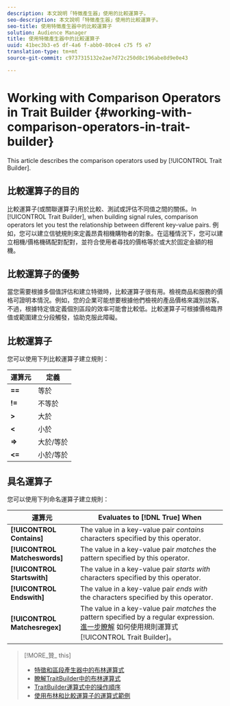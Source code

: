 ```yaml
---
description: 本文說明「特徵產生器」使用的比較運算子。
seo-description: 本文說明「特徵產生器」使用的比較運算子。
seo-title: 使用特徵產生器中的比較運算子
solution: Audience Manager
title: 使用特徵產生器中的比較運算子
uuid: 41bec3b3-e5 df-4a6 f-abb0-80ce4 c75 f5 e7
translation-type: tm+mt
source-git-commit: c9737315132e2ae7d72c250d8c196abe8d9e0e43

---
```



# Working with Comparison Operators in Trait Builder {#working-with-comparison-operators-in-trait-builder}

This article describes the comparison operators used by [!UICONTROL Trait Builder].

## 比較運算子的目的

<!-- c_tb_comparison_operators.xml -->

比較運算子(或關聯運算子)用於比較、測試或評估不同值之間的關係。In [!UICONTROL Trait Builder], when building signal rules, comparison operators let you test the relationship between different key-value pairs. 例如，您可以建立信號規則來定義昂貴相機購物者的對象。在這種情況下，您可以建立相機/價格機碼配對配對，並符合使用者尋找的價格等於或大於固定金額的相機。

## 比較運算子的優勢

當您需要根據多個值評估和建立特徵時，比較運算子很有用。檢視商品和服務的價格可證明本情況。例如，您的企業可能想要根據他們檢視的產品價格來識別訪客。不過，根據特定值定義個別區段的效率可能會比較低。比較運算子可根據價格臨界值或範圍建立分段觸發，協助克服此障礙。

## 比較運算子

您可以使用下列比較運算子建立規則：

| 運算元 | 定義 |
|---|---|
| **==** | 等於 |
| **!=** | 不等於 |
| **&gt;** | 大於 |
| **&lt;** | 小於 |
| **=&gt;** | 大於/等於 |
| **&lt;=** | 小於/等於 |

## 具名運算子

您可以使用下列命名運算子建立規則：

| 運算元 | Evaluates to [!DNL True] When |
|---|---|
| **[!UICONTROL Contains]** | The value in a key-value pair *contains* characters specified by this operator. |
| **[!UICONTROL Matcheswords]** | The value in a key-value pair *matches* the pattern specified by this operator. |
| **[!UICONTROL Startswith]** | The value in a key-value pair *starts with* characters specified by this operator. |
| **[!UICONTROL Endswith]** | The value in a key-value pair *ends with* the characters specified by this operator. |
| **[!UICONTROL Matchesregex]** | The value in a key-value pair *matches* the pattern specified by a regular expression. [進一步瞭解](../../features/traits/trait-builder-regex.md) 如何使用規則運算式 [!UICONTROL Trait Builder]。 |

>[!MORE_贊_ this]
>
>* [特徵和區段產生器中的布林運算式](../../reference/boolean-expressions-tsb.md)
>* [瞭解TraitBuilder中的布林運算式](../../reference/boolean-expressions-tsb.md)
>* [TraitBuilder運算式中的操作順序](../../features/traits/trait-operator-precedence.md)
>* [使用布林和比較運算子的運算式範例](../../features/traits/trait-expression-samples.md)


